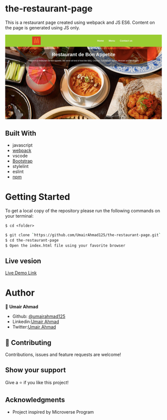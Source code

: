 # the-restaurant-page

This is a restaurant page created using webpack and JS ES6. Content on the page is generated using JS only.

![screenshot](./screenshot.png)

## Built With

- javascript
- [webpack](https://webpack.js.org/)
- vscode
- [Bootstrap](https://getbootstrap.com/)
- stylelint
- eslint
- [npm](https://www.npmjs.com/)

# Getting Started

To get a local copy of the repository please run the following commands on your terminal:

```
$ cd <folder>
```

```bash
$ git clone `https://github.com/UmairAhmad125/the-restaurant-page.git`
$ cd the-restaurant-page
$ Open the index.html file using your favorite browser
```
## Live vesion

[Live Demo Link](https://rawcdn.githack.com/UmairAhmad125/the-restaurant-page/53f789a00bc9e7215e2dedee9297c144c264ef5e/dist/index.html)


# Author


👤 **Umair Ahmad**

- Github: [@umairahmad125](https://github.com/UmairAhmad125)
- Linkedin:[Umair Ahmad](https://www.linkedin.com/in/umair-ahmad-b5a89015a/)
- Twitter:[Umair Ahmad](https://twitter.com/umairahmadDP)

## 🤝 Contributing

Contributions, issues and feature requests are welcome!

## Show your support

Give a ⭐️ if you like this project!

## Acknowledgments

- Project inspired by Microverse Program

